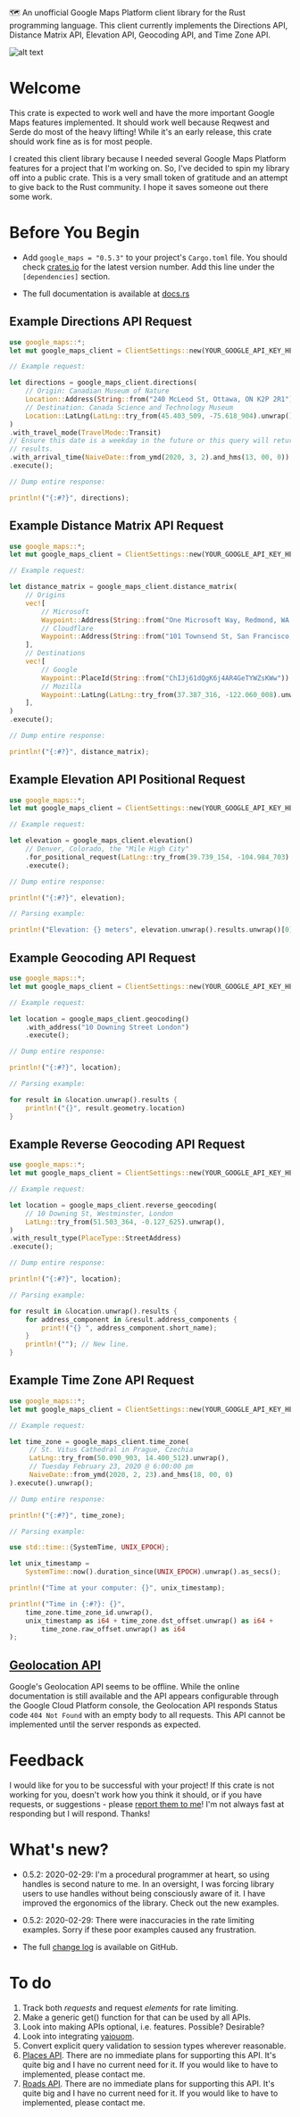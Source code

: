 🗺 An unofficial Google Maps Platform client library for the Rust programming
language. This client currently implements the Directions API, Distance Matrix
API, Elevation API, Geocoding API, and Time Zone API.

![alt text](https://www.arkiteq.ca/crates/google_maps/banner.jpg "Unofficial Google Maps Platform Client for Rust")

# Welcome

This crate is expected to work well and have the more important Google Maps
features implemented. It should work well because Reqwest and Serde do most of
the heavy lifting! While it's an early release, this crate should work fine as
is for most people.

I created this client library because I needed several Google Maps Platform
features for a project that I'm working on. So, I've decided to spin my library
off into a public crate. This is a very small token of gratitude and an attempt
to give back to the Rust community. I hope it saves someone out there some work.

# Before You Begin

* Add `google_maps = "0.5.3"` to your project's `Cargo.toml` file. You should
check [crates.io](https://crates.io/crates/google_maps) for the latest version
number. Add this line under the `[dependencies]` section.

* The full documentation is available at [docs.rs](https://docs.rs/google_maps/)

## Example Directions API Request

```rust
use google_maps::*;
let mut google_maps_client = ClientSettings::new(YOUR_GOOGLE_API_KEY_HERE);

// Example request:

let directions = google_maps_client.directions(
    // Origin: Canadian Museum of Nature
    Location::Address(String::from("240 McLeod St, Ottawa, ON K2P 2R1")),
    // Destination: Canada Science and Technology Museum
    Location::LatLng(LatLng::try_from(45.403_509, -75.618_904).unwrap()),
)
.with_travel_mode(TravelMode::Transit)
// Ensure this date is a weekday in the future or this query will return zero
// results.
.with_arrival_time(NaiveDate::from_ymd(2020, 3, 2).and_hms(13, 00, 0))
.execute();

// Dump entire response:

println!("{:#?}", directions);
```

## Example Distance Matrix API Request

```rust
use google_maps::*;
let mut google_maps_client = ClientSettings::new(YOUR_GOOGLE_API_KEY_HERE);

// Example request:

let distance_matrix = google_maps_client.distance_matrix(
    // Origins
    vec![
        // Microsoft
        Waypoint::Address(String::from("One Microsoft Way, Redmond, WA 98052, United States")),
        // Cloudflare
        Waypoint::Address(String::from("101 Townsend St, San Francisco, CA 94107, United States")),
    ],
    // Destinations
    vec![
        // Google
        Waypoint::PlaceId(String::from("ChIJj61dQgK6j4AR4GeTYWZsKWw")),
        // Mozilla
        Waypoint::LatLng(LatLng::try_from(37.387_316, -122.060_008).unwrap()),
    ],
)
.execute();

// Dump entire response:

println!("{:#?}", distance_matrix);
```

## Example Elevation API Positional Request

```rust
use google_maps::*;
let mut google_maps_client = ClientSettings::new(YOUR_GOOGLE_API_KEY_HERE);

// Example request:

let elevation = google_maps_client.elevation()
    // Denver, Colorado, the "Mile High City"
    .for_positional_request(LatLng::try_from(39.739_154, -104.984_703).unwrap())
    .execute();

// Dump entire response:

println!("{:#?}", elevation);

// Parsing example:

println!("Elevation: {} meters", elevation.unwrap().results.unwrap()[0].elevation);
```

## Example Geocoding API Request

```rust
use google_maps::*;
let mut google_maps_client = ClientSettings::new(YOUR_GOOGLE_API_KEY_HERE);

// Example request:

let location = google_maps_client.geocoding()
    .with_address("10 Downing Street London")
    .execute();

// Dump entire response:

println!("{:#?}", location);

// Parsing example:

for result in &location.unwrap().results {
    println!("{}", result.geometry.location)
}
```

## Example Reverse Geocoding API Request

```rust
use google_maps::*;
let mut google_maps_client = ClientSettings::new(YOUR_GOOGLE_API_KEY_HERE);

// Example request:

let location = google_maps_client.reverse_geocoding(
    // 10 Downing St, Westminster, London
    LatLng::try_from(51.503_364, -0.127_625).unwrap(),
)
.with_result_type(PlaceType::StreetAddress)
.execute();

// Dump entire response:

println!("{:#?}", location);

// Parsing example:

for result in &location.unwrap().results {
    for address_component in &result.address_components {
        print!("{} ", address_component.short_name);
    }
    println!(""); // New line.
}
```

## Example Time Zone API Request

```rust
use google_maps::*;
let mut google_maps_client = ClientSettings::new(YOUR_GOOGLE_API_KEY_HERE);

// Example request:

let time_zone = google_maps_client.time_zone(
     // St. Vitus Cathedral in Prague, Czechia
     LatLng::try_from(50.090_903, 14.400_512).unwrap(),
     // Tuesday February 23, 2020 @ 6:00:00 pm
     NaiveDate::from_ymd(2020, 2, 23).and_hms(18, 00, 0)
).execute().unwrap();

// Dump entire response:

println!("{:#?}", time_zone);

// Parsing example:

use std::time::{SystemTime, UNIX_EPOCH};

let unix_timestamp =
    SystemTime::now().duration_since(UNIX_EPOCH).unwrap().as_secs();

println!("Time at your computer: {}", unix_timestamp);

println!("Time in {:#?}: {}",
    time_zone.time_zone_id.unwrap(),
    unix_timestamp as i64 + time_zone.dst_offset.unwrap() as i64 +
        time_zone.raw_offset.unwrap() as i64
);
```

## [Geolocation API](https://developers.google.com/maps/documentation/geolocation/intro)

Google's Geolocation API seems to be offline. While the online documentation
is still available and the API appears configurable through the Google Cloud
Platform console, the Geolocation API responds Status code `404 Not Found` with
an empty body to all requests. This API cannot be implemented until the server
responds as expected.

# Feedback

I would like for you to be successful with your project! If this crate is not
working for you, doesn't work how you think it should, or if you have requests,
or suggestions - please [report them to
me](https://github.com/leontoeides/google_maps/issues)! I'm not always fast at
responding but I will respond. Thanks!

# What's new?

* 0.5.2: 2020-02-29: I'm a procedural programmer at heart, so using handles is
second nature to me. In an oversight, I was forcing library users to use
handles without being consciously aware of it. I have improved the ergonomics of
the library. Check out the new examples.

* 0.5.2: 2020-02-29: There were inaccuracies in the rate limiting examples.
Sorry if these poor examples caused any frustration.

* The full [change
log](https://github.com/leontoeides/google_maps/blob/master/CHANGELOG.md) is
available on GitHub.

# To do

1. Track both _requests_ and request _elements_ for rate limiting.
2. Make a generic get() function for that can be used by all APIs.
3. Look into making APIs optional, i.e. features. Possible? Desirable?
4. Look into integrating [yaiouom](https://crates.io/crates/yaiouom).
5. Convert explicit query validation to session types wherever reasonable.
6. [Places API](https://developers.google.com/places/web-service/intro). There
are no immediate plans for supporting this API. It's quite big and I have no
current need for it. If you would like to have to implemented, please contact
me.
7. [Roads API](https://developers.google.com/maps/documentation/roads/intro).
There are no immediate plans for supporting this API. It's quite big and I have
no current need for it. If you would like to have to implemented, please contact
me.